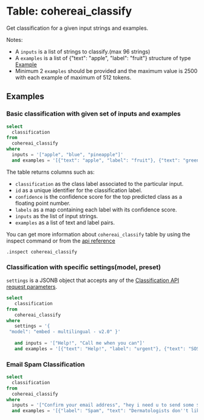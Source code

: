 # Table: cohereai_classify

Get classification for a given input strings and examples.

Notes:
* A `inputs` is a list of strings to classify.(max 96 strings)
* A `examples` is a list of {"text": "apple", "label": "fruit"} structure of type [Example](https://docs.cohere.com/reference/classify)
* Minimum 2 `examples` should be provided and the maximum value is 2500 with each example of maximum of 512 tokens.

## Examples

### Basic classification with given set of inputs and examples

```sql
select
  classification
from
  cohereai_classify
where
  inputs = '["apple", "blue", "pineapple"]'
  and examples = '[{"text": "apple", "label": "fruit"}, {"text": "green", "label": "color"}, {"text": "grapes", "label": "fruit"}, {"text": "purple", "label": "color"}]'
```

The table returns columns such as:

- `classification` as the class label associated to the particular input.
- `id` as a unique identifier for the classification label.
- `confidence` is the confidence score for the top predicted class as a floating point number.
- `labels` as a map containing each label with its confidence score.
- `inputs` as the list of input strings.
- `examples` as a list of text and label pairs.

You can get more information about `cohereai_classify` table by using the inspect command or from the [api reference](https://docs.cohere.com/reference/classify)

```
.inspect cohereai_classify
```

### Classification with specific settings(model, preset)

`settings` is a JSONB object that accepts any of the [Classification API request parameters](https://docs.cohere.com/reference/classify).

```sql
select
   classification
from
   cohereai_classify
where
   settings = '{
 "model": "embed - multilingual - v2.0" }'
 
   and inputs = '["Help!", "Call me when you can"]'
   and examples = '[{"text": "Help!", "label": "urgent"}, {"text": "SOS", "label": "urgent"}, {"text": "Call me when you can", "label": "not urgent"}, {"text": "Talk later?", "label": "not urgent"}]'
```

### Email Spam Classification

```sql
select 
  classification 
from 
  cohereai_classify 
where 
  inputs = '["Confirm your email address", "hey i need u to send some $"]' 
  and examples = '[{"label": "Spam", "text": "Dermatologists don''t like her!"}, {"label": "Spam", "text": "Hello, open to this?"}, {"label": "Spam", "text": "I need help please wire me $1000 right now"}, {"label": "Spam", "text": "Hot new investment, don’t miss this!"}, {"label": "Spam", "text": "Nice to know you ;)"}, {"label": "Spam", "text": "Please help me?"}, {"label": "Not spam", "text": "Your parcel will be delivered today"}, {"label": "Not spam", "text": "Review changes to our Terms and Conditions"}, {"label": "Not spam", "text": "Weekly sync notes"}, {"label": "Not spam", "text": "Re: Follow up from today’s meeting"}, {"label": "Not spam", "text": "Pre-read for tomorrow"}]'
```
